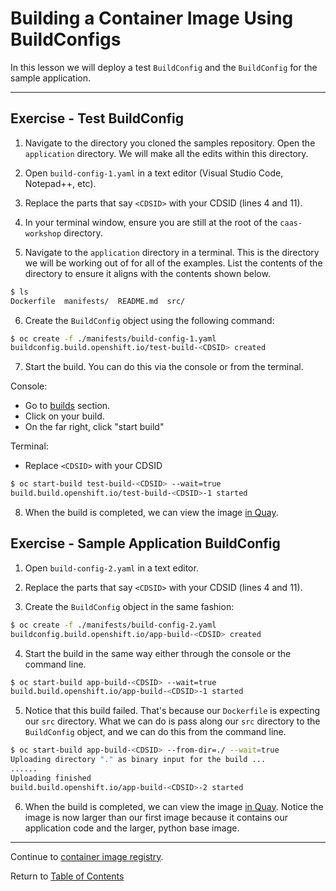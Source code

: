 # Building a Container Image Using BuildConfigs

In this lesson we will deploy a test `BuildConfig` and the `BuildConfig` for the sample application. 

---

## Exercise - Test BuildConfig

1. Navigate to the directory you cloned the samples repository. Open the `application` directory. We will make all the edits within this directory.  

2. Open `build-config-1.yaml` in a text editor (Visual Studio Code, Notepad++, etc). 

3. Replace the parts that say `<CDSID>` with your CDSID (lines 4 and 11).

4. In your terminal window, ensure you are still at the root of the `caas-workshop` directory. 

5. Navigate to the `application` directory in a terminal. This is the directory we will be working out of for all of the examples. List the contents of the directory to ensure it aligns with the contents shown below. 

```bash
$ ls
Dockerfile  manifests/  README.md  src/
```

6. Create the `BuildConfig` object using the following command: 

```bash
$ oc create -f ./manifests/build-config-1.yaml
buildconfig.build.openshift.io/test-build-<CDSID> created
```

7. Start the build. You can do this via the console or from the terminal.

Console: 

- Go to [builds](https://api.caas.ford.com/console/project/devenablement-workshop-dev/browse/builds) section. 
- Click on your build. 
- On the far right, click "start build"

Terminal: 

- Replace `<CDSID>` with your CDSID

```bash
$ oc start-build test-build-<CDSID> --wait=true
build.build.openshift.io/test-build-<CDSID>-1 started
```

8. When the build is completed, we can view the image [in Quay](https://registry.ford.com/repository/devenablement/workshop?tab=tags). 


## Exercise - Sample Application BuildConfig

1. Open `build-config-2.yaml` in a text editor. 

2. Replace the parts that say `<CDSID>` with your CDSID (lines 4 and 11).

3. Create the `BuildConfig` object in the same fashion: 

```bash
$ oc create -f ./manifests/build-config-2.yaml
buildconfig.build.openshift.io/app-build-<CDSID> created
```

4. Start the build in the same way either through the console or the command line. 

```bash
$ oc start-build app-build-<CDSID> --wait=true
build.build.openshift.io/app-build-<CDSID>-1 started
```

5. Notice that this build failed. That's because our `Dockerfile` is expecting our `src` directory. What we can do is pass along our `src` directory to the `BuildConfig` object, and we can do this from the command line. 

```bash
$ oc start-build app-build-<CDSID> --from-dir=./ --wait=true
Uploading directory "." as binary input for the build ...
......
Uploading finished
build.build.openshift.io/app-build-<CDSID>-2 started
```

6. When the build is completed, we can view the image [in Quay](https://registry.ford.com/repository/devenablement/workshop?tab=tags). Notice the image is now larger than our first image because it contains our application code and the larger, python base image. 

---

Continue to [container image registry](./9-quay.md).

Return to [Table of Contents](../README.md#agenda)